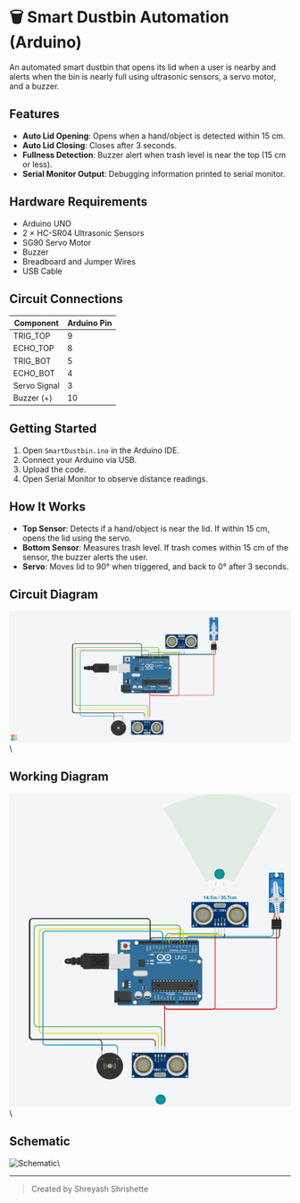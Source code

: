 # 🗑️ Smart Dustbin Automation (Arduino)

An automated smart dustbin that opens its lid when a user is nearby and alerts when the bin is nearly full using ultrasonic sensors, a servo motor, and a buzzer.

## Features

- **Auto Lid Opening**: Opens when a hand/object is detected within 15 cm.
- **Auto Lid Closing**: Closes after 3 seconds.
- **Fullness Detection**: Buzzer alert when trash level is near the top (15 cm or less).
- **Serial Monitor Output**: Debugging information printed to serial monitor.

## Hardware Requirements

- Arduino UNO
- 2 × HC-SR04 Ultrasonic Sensors
- SG90 Servo Motor
- Buzzer
- Breadboard and Jumper Wires
- USB Cable

## Circuit Connections

| Component       | Arduino Pin |
|----------------|-------------|
| TRIG_TOP       | 9           |
| ECHO_TOP       | 8           |
| TRIG_BOT       | 5           |
| ECHO_BOT       | 4           |
| Servo Signal   | 3           |
| Buzzer (+)     | 10          |

## Getting Started

1. Open `SmartDustbin.ino` in the Arduino IDE.
2. Connect your Arduino via USB.
3. Upload the code.
4. Open Serial Monitor to observe distance readings.

## How It Works

- **Top Sensor**: Detects if a hand/object is near the lid. If within 15 cm, opens the lid using the servo.
- **Bottom Sensor**: Measures trash level. If trash comes within 15 cm of the sensor, the buzzer alerts the user.
- **Servo**: Moves lid to 90° when triggered, and back to 0° after 3 seconds.

## Circuit Diagram
![Circuit Diagram](images/SmartDustbin.png)\

## Working Diagram
![Working Diagram](images/SmartDustbinWorking.png)\

## Schematic
![Schematic](images/SmartDustbinSchematic.png)\

---

> Created by Shreyash Shrishette
